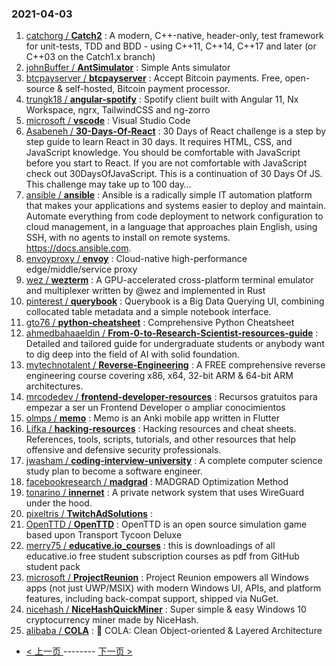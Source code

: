 ### 2021-04-03 
1. [
        catchorg /
**Catch2**](https://github.com/catchorg/Catch2) : A modern, C++-native, header-only, test framework for unit-tests, TDD and BDD - using C++11, C++14, C++17 and later (or C++03 on the Catch1.x branch)
1. [
        johnBuffer /
**AntSimulator**](https://github.com/johnBuffer/AntSimulator) : Simple Ants simulator
1. [
        btcpayserver /
**btcpayserver**](https://github.com/btcpayserver/btcpayserver) : Accept Bitcoin payments. Free, open-source & self-hosted, Bitcoin payment processor.
1. [
        trungk18 /
**angular-spotify**](https://github.com/trungk18/angular-spotify) : Spotify client built with Angular 11, Nx Workspace, ngrx, TailwindCSS and ng-zorro
1. [
        microsoft /
**vscode**](https://github.com/microsoft/vscode) : Visual Studio Code
1. [
        Asabeneh /
**30-Days-Of-React**](https://github.com/Asabeneh/30-Days-Of-React) : 30 Days of React challenge is a step by step guide to learn React in 30 days. It requires HTML, CSS, and JavaScript knowledge. You should be comfortable with JavaScript before you start to React. If you are not comfortable with JavaScript check out 30DaysOfJavaScript. This is a continuation of 30 Days Of JS. This challenge may take up to 100 day…
1. [
        ansible /
**ansible**](https://github.com/ansible/ansible) : Ansible is a radically simple IT automation platform that makes your applications and systems easier to deploy and maintain. Automate everything from code deployment to network configuration to cloud management, in a language that approaches plain English, using SSH, with no agents to install on remote systems. https://docs.ansible.com.
1. [
        envoyproxy /
**envoy**](https://github.com/envoyproxy/envoy) : Cloud-native high-performance edge/middle/service proxy
1. [
        wez /
**wezterm**](https://github.com/wez/wezterm) : A GPU-accelerated cross-platform terminal emulator and multiplexer written by @wez and implemented in Rust
1. [
        pinterest /
**querybook**](https://github.com/pinterest/querybook) : Querybook is a Big Data Querying UI, combining collocated table metadata and a simple notebook interface.
1. [
        gto76 /
**python-cheatsheet**](https://github.com/gto76/python-cheatsheet) : Comprehensive Python Cheatsheet
1. [
        ahmedbahaaeldin /
**From-0-to-Research-Scientist-resources-guide**](https://github.com/ahmedbahaaeldin/From-0-to-Research-Scientist-resources-guide) : Detailed and tailored guide for undergraduate students or anybody want to dig deep into the field of AI with solid foundation.
1. [
        mytechnotalent /
**Reverse-Engineering**](https://github.com/mytechnotalent/Reverse-Engineering) : A FREE comprehensive reverse engineering course covering x86, x64, 32-bit ARM & 64-bit ARM architectures.
1. [
        mrcodedev /
**frontend-developer-resources**](https://github.com/mrcodedev/frontend-developer-resources) : Recursos gratuitos para empezar a ser un Frontend Developer o ampliar conocimientos
1. [
        olmps /
**memo**](https://github.com/olmps/memo) : Memo is an Anki mobile app written in Flutter
1. [
        Lifka /
**hacking-resources**](https://github.com/Lifka/hacking-resources) : Hacking resources and cheat sheets. References, tools, scripts, tutorials, and other resources that help offensive and defensive security professionals.
1. [
        jwasham /
**coding-interview-university**](https://github.com/jwasham/coding-interview-university) : A complete computer science study plan to become a software engineer.
1. [
        facebookresearch /
**madgrad**](https://github.com/facebookresearch/madgrad) : MADGRAD Optimization Method
1. [
        tonarino /
**innernet**](https://github.com/tonarino/innernet) : A private network system that uses WireGuard under the hood.
1. [
        pixeltris /
**TwitchAdSolutions**](https://github.com/pixeltris/TwitchAdSolutions) : 
1. [
        OpenTTD /
**OpenTTD**](https://github.com/OpenTTD/OpenTTD) : OpenTTD is an open source simulation game based upon Transport Tycoon Deluxe
1. [
        merry75 /
**educative.io_courses**](https://github.com/merry75/educative.io_courses) : this is downloadings of all educative.io free student subscription courses as pdf from GitHub student pack
1. [
        microsoft /
**ProjectReunion**](https://github.com/microsoft/ProjectReunion) : Project Reunion empowers all Windows apps (not just UWP/MSIX) with modern Windows UI, APIs, and platform features, including back-compat support, shipped via NuGet.
1. [
        nicehash /
**NiceHashQuickMiner**](https://github.com/nicehash/NiceHashQuickMiner) : Super simple & easy Windows 10 cryptocurrency miner made by NiceHash.
1. [
        alibaba /
**COLA**](https://github.com/alibaba/COLA) : 🥤 COLA: Clean Object-oriented & Layered Architecture 

- [ < 上一页 ](https://github.com/able8/github-trending-daily-record/blob/master/2021-04-02.md) -------- [ 下一页 > ](https://github.com/able8/github-trending-daily-record/blob/master/2021-04-04.md)